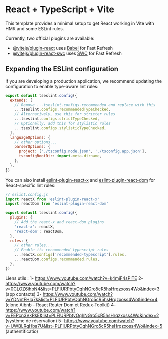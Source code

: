 # React + TypeScript + Vite

This template provides a minimal setup to get React working in Vite with HMR and some ESLint rules.

Currently, two official plugins are available:

- [@vitejs/plugin-react](https://github.com/vitejs/vite-plugin-react/blob/main/packages/plugin-react) uses [Babel](https://babeljs.io/) for Fast Refresh
- [@vitejs/plugin-react-swc](https://github.com/vitejs/vite-plugin-react/blob/main/packages/plugin-react-swc) uses [SWC](https://swc.rs/) for Fast Refresh

## Expanding the ESLint configuration

If you are developing a production application, we recommend updating the configuration to enable type-aware lint rules:

```js
export default tseslint.config({
  extends: [
    // Remove ...tseslint.configs.recommended and replace with this
    ...tseslint.configs.recommendedTypeChecked,
    // Alternatively, use this for stricter rules
    ...tseslint.configs.strictTypeChecked,
    // Optionally, add this for stylistic rules
    ...tseslint.configs.stylisticTypeChecked,
  ],
  languageOptions: {
    // other options...
    parserOptions: {
      project: ['./tsconfig.node.json', './tsconfig.app.json'],
      tsconfigRootDir: import.meta.dirname,
    },
  },
})
```

You can also install [eslint-plugin-react-x](https://github.com/Rel1cx/eslint-react/tree/main/packages/plugins/eslint-plugin-react-x) and [eslint-plugin-react-dom](https://github.com/Rel1cx/eslint-react/tree/main/packages/plugins/eslint-plugin-react-dom) for React-specific lint rules:

```js
// eslint.config.js
import reactX from 'eslint-plugin-react-x'
import reactDom from 'eslint-plugin-react-dom'

export default tseslint.config({
  plugins: {
    // Add the react-x and react-dom plugins
    'react-x': reactX,
    'react-dom': reactDom,
  },
  rules: {
    // other rules...
    // Enable its recommended typescript rules
    ...reactX.configs['recommended-typescript'].rules,
    ...reactDom.configs.recommended.rules,
  },
})
```

Liens utils : 
1- https://www.youtube.com/watch?v=k4mjF4sPITE
2- https://www.youtube.com/watch?v=0CLOZ6ihbN4&list=PLFlURPbtyOqhNGro5cR5hsHrqzxoss4Wo&index=3 (app contacts)
3- https://www.youtube.com/watch?v=YDNntFHlq7k&list=PLFlURPbtyOqhNGro5cR5hsHrqzxoss4Wo&index=4 (clone Aibnb - React Router Dom et Redux-Toolkit)
4- https://www.youtube.com/watch?v=FEPcn3VkRkE&list=PLFlURPbtyOqhNGro5cR5hsHrqzxoss4Wo&index=2 (système de réservation)
5- https://www.youtube.com/watch?v=UWBLRqHba7U&list=PLFlURPbtyOqhNGro5cR5hsHrqzxoss4Wo&index=5 (authentificatio)
